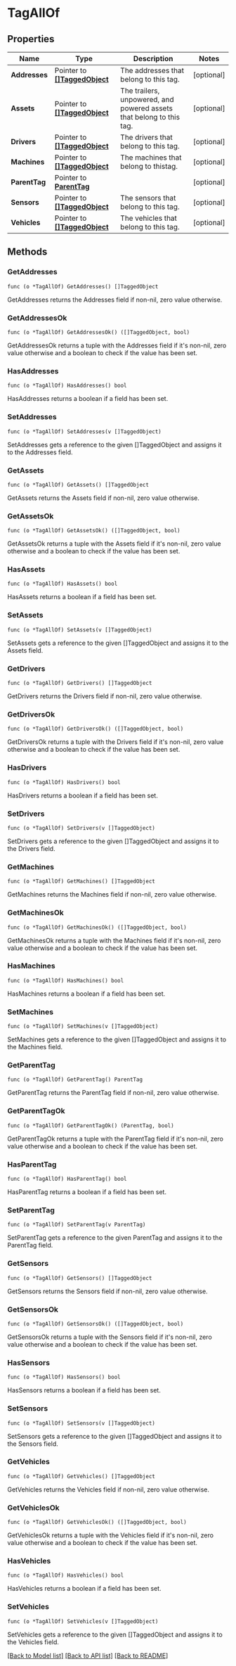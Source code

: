 # TagAllOf

## Properties

Name | Type | Description | Notes
------------ | ------------- | ------------- | -------------
**Addresses** | Pointer to [**[]TaggedObject**](TaggedObject.md) | The addresses that belong to this tag. | [optional] 
**Assets** | Pointer to [**[]TaggedObject**](TaggedObject.md) | The trailers, unpowered, and powered assets that belong to this tag. | [optional] 
**Drivers** | Pointer to [**[]TaggedObject**](TaggedObject.md) | The drivers that belong to this tag. | [optional] 
**Machines** | Pointer to [**[]TaggedObject**](TaggedObject.md) | The machines that belong to thistag. | [optional] 
**ParentTag** | Pointer to [**ParentTag**](ParentTag.md) |  | [optional] 
**Sensors** | Pointer to [**[]TaggedObject**](TaggedObject.md) | The sensors that belong to this tag. | [optional] 
**Vehicles** | Pointer to [**[]TaggedObject**](TaggedObject.md) | The vehicles that belong to this tag. | [optional] 

## Methods

### GetAddresses

`func (o *TagAllOf) GetAddresses() []TaggedObject`

GetAddresses returns the Addresses field if non-nil, zero value otherwise.

### GetAddressesOk

`func (o *TagAllOf) GetAddressesOk() ([]TaggedObject, bool)`

GetAddressesOk returns a tuple with the Addresses field if it's non-nil, zero value otherwise
and a boolean to check if the value has been set.

### HasAddresses

`func (o *TagAllOf) HasAddresses() bool`

HasAddresses returns a boolean if a field has been set.

### SetAddresses

`func (o *TagAllOf) SetAddresses(v []TaggedObject)`

SetAddresses gets a reference to the given []TaggedObject and assigns it to the Addresses field.

### GetAssets

`func (o *TagAllOf) GetAssets() []TaggedObject`

GetAssets returns the Assets field if non-nil, zero value otherwise.

### GetAssetsOk

`func (o *TagAllOf) GetAssetsOk() ([]TaggedObject, bool)`

GetAssetsOk returns a tuple with the Assets field if it's non-nil, zero value otherwise
and a boolean to check if the value has been set.

### HasAssets

`func (o *TagAllOf) HasAssets() bool`

HasAssets returns a boolean if a field has been set.

### SetAssets

`func (o *TagAllOf) SetAssets(v []TaggedObject)`

SetAssets gets a reference to the given []TaggedObject and assigns it to the Assets field.

### GetDrivers

`func (o *TagAllOf) GetDrivers() []TaggedObject`

GetDrivers returns the Drivers field if non-nil, zero value otherwise.

### GetDriversOk

`func (o *TagAllOf) GetDriversOk() ([]TaggedObject, bool)`

GetDriversOk returns a tuple with the Drivers field if it's non-nil, zero value otherwise
and a boolean to check if the value has been set.

### HasDrivers

`func (o *TagAllOf) HasDrivers() bool`

HasDrivers returns a boolean if a field has been set.

### SetDrivers

`func (o *TagAllOf) SetDrivers(v []TaggedObject)`

SetDrivers gets a reference to the given []TaggedObject and assigns it to the Drivers field.

### GetMachines

`func (o *TagAllOf) GetMachines() []TaggedObject`

GetMachines returns the Machines field if non-nil, zero value otherwise.

### GetMachinesOk

`func (o *TagAllOf) GetMachinesOk() ([]TaggedObject, bool)`

GetMachinesOk returns a tuple with the Machines field if it's non-nil, zero value otherwise
and a boolean to check if the value has been set.

### HasMachines

`func (o *TagAllOf) HasMachines() bool`

HasMachines returns a boolean if a field has been set.

### SetMachines

`func (o *TagAllOf) SetMachines(v []TaggedObject)`

SetMachines gets a reference to the given []TaggedObject and assigns it to the Machines field.

### GetParentTag

`func (o *TagAllOf) GetParentTag() ParentTag`

GetParentTag returns the ParentTag field if non-nil, zero value otherwise.

### GetParentTagOk

`func (o *TagAllOf) GetParentTagOk() (ParentTag, bool)`

GetParentTagOk returns a tuple with the ParentTag field if it's non-nil, zero value otherwise
and a boolean to check if the value has been set.

### HasParentTag

`func (o *TagAllOf) HasParentTag() bool`

HasParentTag returns a boolean if a field has been set.

### SetParentTag

`func (o *TagAllOf) SetParentTag(v ParentTag)`

SetParentTag gets a reference to the given ParentTag and assigns it to the ParentTag field.

### GetSensors

`func (o *TagAllOf) GetSensors() []TaggedObject`

GetSensors returns the Sensors field if non-nil, zero value otherwise.

### GetSensorsOk

`func (o *TagAllOf) GetSensorsOk() ([]TaggedObject, bool)`

GetSensorsOk returns a tuple with the Sensors field if it's non-nil, zero value otherwise
and a boolean to check if the value has been set.

### HasSensors

`func (o *TagAllOf) HasSensors() bool`

HasSensors returns a boolean if a field has been set.

### SetSensors

`func (o *TagAllOf) SetSensors(v []TaggedObject)`

SetSensors gets a reference to the given []TaggedObject and assigns it to the Sensors field.

### GetVehicles

`func (o *TagAllOf) GetVehicles() []TaggedObject`

GetVehicles returns the Vehicles field if non-nil, zero value otherwise.

### GetVehiclesOk

`func (o *TagAllOf) GetVehiclesOk() ([]TaggedObject, bool)`

GetVehiclesOk returns a tuple with the Vehicles field if it's non-nil, zero value otherwise
and a boolean to check if the value has been set.

### HasVehicles

`func (o *TagAllOf) HasVehicles() bool`

HasVehicles returns a boolean if a field has been set.

### SetVehicles

`func (o *TagAllOf) SetVehicles(v []TaggedObject)`

SetVehicles gets a reference to the given []TaggedObject and assigns it to the Vehicles field.


[[Back to Model list]](../README.md#documentation-for-models) [[Back to API list]](../README.md#documentation-for-api-endpoints) [[Back to README]](../README.md)


